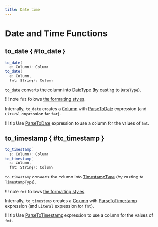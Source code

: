 ```yaml
---
title: Date time
---
```


# Date and Time Functions

## to_date { #to_date }

```scala
to_date(
  e: Column): Column
to_date(
  e: Column,
  fmt: String): Column
```

`to_date` converts the column into [DateType](../types/DataType.md#DateType) (by casting to `DateType`).

!!! note
    `fmt` follows [the formatting styles](http://docs.oracle.com/javase/tutorial/i18n/format/simpleDateFormat.html).

Internally, `to_date` creates a [Column](../Column.md) with [ParseToDate](../expressions/ParseToDate.md) expression (and `Literal` expression for `fmt`).

!!! tip
    Use [ParseToDate](../expressions/ParseToDate.md) expression to use a column for the values of `fmt`.

## to_timestamp { #to_timestamp }

```scala
to_timestamp(
  s: Column): Column
to_timestamp(
  s: Column,
  fmt: String): Column
```

`to_timestamp` converts the column into [TimestampType](../types/DataType.md#TimestampType) (by casting to `TimestampType`).

!!! note
    `fmt` follows [the formatting styles](http://docs.oracle.com/javase/tutorial/i18n/format/simpleDateFormat.html).

Internally, `to_timestamp` creates a [Column](../Column.md) with [ParseToTimestamp](../expressions/ParseToTimestamp.md) expression (and `Literal` expression for `fmt`).

!!! tip
    Use [ParseToTimestamp](../expressions/ParseToTimestamp.md) expression to use a column for the values of `fmt`.

<!---
## Review Me

[[functions]]
.(Subset of) Standard Functions for Date and Time
[align="center",cols="1,2",width="100%",options="header"]
|===
| Name
| Description

| <<current_date, current_date>>
| Gives current date as a date column

| <<current_timestamp, current_timestamp>>
|

| <<date_format, date_format>>
|

| <<to_date, to_date>>
| Converts column to date type (with an optional date format)

| <<to_timestamp, to_timestamp>>
| Converts column to timestamp type (with an optional timestamp format)

| <<unix_timestamp, unix_timestamp>>
| Converts current or specified time to Unix timestamp (in seconds)

| <<window, window>>
| Generates time windows (i.e. tumbling, sliding and delayed windows)
|===

=== [[current_date]] Current Date As Date Column -- `current_date` Function

```text
current_date(): Column
```

`current_date` function gives the current date as a [date](../types/DataType.md#DateType) column.

```text
val df = spark.range(1).select(current_date)
scala> df.show
+--------------+
|current_date()|
+--------------+
|    2017-09-16|
+--------------+

scala> df.printSchema
root
 |-- current_date(): date (nullable = false)
```

Internally, `current_date` creates a [Column](../Column.md) with `CurrentDate` Catalyst leaf expression.

```text
val c = current_date()
import org.apache.spark.sql.catalyst.expressions.CurrentDate
val cd = c.expr.asInstanceOf[CurrentDate]
scala> println(cd.prettyName)
current_date

scala> println(cd.numberedTreeString)
00 current_date(None)
```

## <span id="date_format"> date_format

```scala
date_format(dateExpr: Column, format: String): Column
```

Internally, `date_format` creates a [Column](../Column.md) with `DateFormatClass` binary expression. `DateFormatClass` takes the expression from `dateExpr` column and `format`.

```text
val c = date_format($"date", "dd/MM/yyyy")

import org.apache.spark.sql.catalyst.expressions.DateFormatClass
val dfc = c.expr.asInstanceOf[DateFormatClass]
scala> println(dfc.prettyName)
date_format

scala> println(dfc.numberedTreeString)
00 date_format('date, dd/MM/yyyy, None)
01 :- 'date
02 +- dd/MM/yyyy
```

=== [[current_timestamp]] `current_timestamp` Function

[source, scala]
----
current_timestamp(): Column
----

CAUTION: FIXME

NOTE: `current_timestamp` is also `now` function in SQL.

## <span id="unix_timestamp"> unix_timestamp

```scala
unix_timestamp(): Column  // <1>
unix_timestamp(
  time: Column): Column // <2>
unix_timestamp(
  time: Column, format: String): Column
```
<1> Gives current timestamp (in seconds)
<2> Converts `time` string in format `yyyy-MM-dd HH:mm:ss` to Unix timestamp (in seconds)

`unix_timestamp` converts the current or specified `time` in the specified `format` to a Unix timestamp (in seconds).

`unix_timestamp` supports a column of type `Date`, `Timestamp` or `String`.

```text
// no time and format => current time
scala> spark.range(1).select(unix_timestamp as "current_timestamp").show
+-----------------+
|current_timestamp|
+-----------------+
|       1493362850|
+-----------------+

// no format so yyyy-MM-dd HH:mm:ss assumed
scala> Seq("2017-01-01 00:00:00").toDF("time").withColumn("unix_timestamp", unix_timestamp($"time")).show
+-------------------+--------------+
|               time|unix_timestamp|
+-------------------+--------------+
|2017-01-01 00:00:00|    1483225200|
+-------------------+--------------+

scala> Seq("2017/01/01 00:00:00").toDF("time").withColumn("unix_timestamp", unix_timestamp($"time", "yyyy/MM/dd")).show
+-------------------+--------------+
|               time|unix_timestamp|
+-------------------+--------------+
|2017/01/01 00:00:00|    1483225200|
+-------------------+--------------+
```

`unix_timestamp` returns `null` when conversion fails.

```text
// note slashes as date separators
scala> Seq("2017/01/01 00:00:00").toDF("time").withColumn("unix_timestamp", unix_timestamp($"time")).show
+-------------------+--------------+
|               time|unix_timestamp|
+-------------------+--------------+
|2017/01/01 00:00:00|          null|
+-------------------+--------------+
```

`unix_timestamp` is also supported in [SQL mode](SparkSession.md#sql).

```text
scala> spark.sql("SELECT unix_timestamp() as unix_timestamp").show
+--------------+
|unix_timestamp|
+--------------+
|    1493369225|
+--------------+
```

Internally, `unix_timestamp` creates a [Column](../Column.md) with [UnixTimestamp](../expressions/UnixTimestamp.md) binary expression (possibly with `CurrentTimestamp`).

=== [[window]] Generating Time Windows -- `window` Function

[source, scala]
----
window(
  timeColumn: Column,
  windowDuration: String): Column  // <1>
window(
  timeColumn: Column,
  windowDuration: String,
  slideDuration: String): Column   // <2>
window(
  timeColumn: Column,
  windowDuration: String,
  slideDuration: String,
  startTime: String): Column       // <3>
----
<1> Creates a tumbling time window with `slideDuration` as `windowDuration` and `0 second` for `startTime`
<2> Creates a sliding time window with `0 second` for `startTime`
<3> Creates a delayed time window

`window` generates *tumbling*, *sliding* or *delayed* time windows of `windowDuration` duration given a `timeColumn` timestamp specifying column.

[NOTE]
====
From https://msdn.microsoft.com/en-us/library/azure/dn835055.aspx[Tumbling Window (Azure Stream Analytics)]:

> *Tumbling windows* are a series of fixed-sized, non-overlapping and contiguous time intervals.
====

[NOTE]
====
From https://flink.apache.org/news/2015/12/04/Introducing-windows.html[Introducing Stream Windows in Apache Flink]:

> *Tumbling windows* group elements of a stream into finite sets where each set corresponds to an interval.

> *Tumbling windows* discretize a stream into non-overlapping windows.
====

[source, scala]
----
scala> val timeColumn = window('time, "5 seconds")
timeColumn: org.apache.spark.sql.Column = timewindow(time, 5000000, 5000000, 0) AS `window`
----

`timeColumn` should be of [TimestampType](../types/DataType.md#TimestampType), i.e. with [java.sql.Timestamp]({{ java.api }}/java/sql/Timestamp.html) values.

!!! tip
    Use [java.sql.Timestamp.from]({{ java.api }}/java/sql/Timestamp.html#from-java.time.Instant-) or [java.sql.Timestamp.valueOf]({{ java.api }}/java/sql/Timestamp.html#valueOf-java.time.LocalDateTime-) factory methods to create `Timestamp` instances.

```text
// https://docs.oracle.com/javase/8/docs/api/java/time/LocalDateTime.html
import java.time.LocalDateTime
// https://docs.oracle.com/javase/8/docs/api/java/sql/Timestamp.html
import java.sql.Timestamp
val levels = Seq(
  // (year, month, dayOfMonth, hour, minute, second)
  ((2012, 12, 12, 12, 12, 12), 5),
  ((2012, 12, 12, 12, 12, 14), 9),
  ((2012, 12, 12, 13, 13, 14), 4),
  ((2016, 8,  13, 0, 0, 0), 10),
  ((2017, 5,  27, 0, 0, 0), 15)).
  map { case ((yy, mm, dd, h, m, s), a) => (LocalDateTime.of(yy, mm, dd, h, m, s), a) }.
  map { case (ts, a) => (Timestamp.valueOf(ts), a) }.
  toDF("time", "level")
scala> levels.show
+-------------------+-----+
|               time|level|
+-------------------+-----+
|2012-12-12 12:12:12|    5|
|2012-12-12 12:12:14|    9|
|2012-12-12 13:13:14|    4|
|2016-08-13 00:00:00|   10|
|2017-05-27 00:00:00|   15|
+-------------------+-----+

val q = levels.select(window($"time", "5 seconds"), $"level")
scala> q.show(truncate = false)
+---------------------------------------------+-----+
|window                                       |level|
+---------------------------------------------+-----+
|[2012-12-12 12:12:10.0,2012-12-12 12:12:15.0]|5    |
|[2012-12-12 12:12:10.0,2012-12-12 12:12:15.0]|9    |
|[2012-12-12 13:13:10.0,2012-12-12 13:13:15.0]|4    |
|[2016-08-13 00:00:00.0,2016-08-13 00:00:05.0]|10   |
|[2017-05-27 00:00:00.0,2017-05-27 00:00:05.0]|15   |
+---------------------------------------------+-----+

scala> q.printSchema
root
 |-- window: struct (nullable = true)
 |    |-- start: timestamp (nullable = true)
 |    |-- end: timestamp (nullable = true)
 |-- level: integer (nullable = false)

// calculating the sum of levels every 5 seconds
val sums = levels.
  groupBy(window($"time", "5 seconds")).
  agg(sum("level") as "level_sum").
  select("window.start", "window.end", "level_sum")
scala> sums.show
+-------------------+-------------------+---------+
|              start|                end|level_sum|
+-------------------+-------------------+---------+
|2012-12-12 13:13:10|2012-12-12 13:13:15|        4|
|2012-12-12 12:12:10|2012-12-12 12:12:15|       14|
|2016-08-13 00:00:00|2016-08-13 00:00:05|       10|
|2017-05-27 00:00:00|2017-05-27 00:00:05|       15|
+-------------------+-------------------+---------+
```

`windowDuration` and `slideDuration` are strings specifying the width of the window for duration and sliding identifiers, respectively.

!!! TIP
    Use `CalendarInterval` for valid window identifiers.

Internally, `window` creates a [Column](../Column.md) (with [TimeWindow](../expressions/TimeWindow.md) expression) available as `window` alias.

```text
// q is the query defined earlier
scala> q.show(truncate = false)
+---------------------------------------------+-----+
|window                                       |level|
+---------------------------------------------+-----+
|[2012-12-12 12:12:10.0,2012-12-12 12:12:15.0]|5    |
|[2012-12-12 12:12:10.0,2012-12-12 12:12:15.0]|9    |
|[2012-12-12 13:13:10.0,2012-12-12 13:13:15.0]|4    |
|[2016-08-13 00:00:00.0,2016-08-13 00:00:05.0]|10   |
|[2017-05-27 00:00:00.0,2017-05-27 00:00:05.0]|15   |
+---------------------------------------------+-----+

scala> println(timeColumn.expr.numberedTreeString)
00 timewindow('time, 5000000, 5000000, 0) AS window#22
01 +- timewindow('time, 5000000, 5000000, 0)
02    +- 'time
```

==== [[window-example]] Example -- Traffic Sensor

NOTE: The example is borrowed from https://flink.apache.org/news/2015/12/04/Introducing-windows.html[Introducing Stream Windows in Apache Flink].

The example shows how to use `window` function to model a traffic sensor that counts every 15 seconds the number of vehicles passing a certain location.
-->
